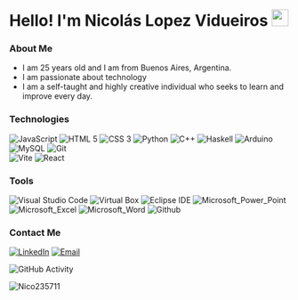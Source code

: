 <h1>Hello! I'm Nicolás Lopez Vidueiros <img src="https://raw.githubusercontent.com/iampavangandhi/iampavangandhi/master/gifs/Hi.gif" width="30px"> </h1>

### About Me
- I am 25 years old and I am from Buenos Aires, Argentina.
- I am passionate about technology
- I am a self-taught and highly creative individual who seeks to learn and improve every day.

### Technologies
  
![JavaScript](https://img.shields.io/badge/JavaScript-333?style=flat-square&logo=javascript)
![HTML 5](https://img.shields.io/badge/HTML_5-333?style=flat-square&logo=html5)
![CSS 3](https://img.shields.io/badge/CSS_3-333?style=flat-square&logo=css3&logoColor=1572B6)
![Python](https://img.shields.io/badge/Ptyhon-333?style=flat-square&logo=python&logoColor=#3776AB)
![C++](https://img.shields.io/badge/C%2B%2B-333?style=flat-square&logo=c%2B%2B&logoColor=00599C)
![Haskell](https://img.shields.io/badge/Haskell-333?style=flat-square&logo=haskell&logoColor=%235D4F85)
![Arduino](https://img.shields.io/badge/Arduino-333?style=flat-square&logo=arduino&logoColor=%2300878F)
![MySQL](https://img.shields.io/badge/MySQL-333?style=flat-square&logo=mysql&logoColor=%234479A1)
![Git](https://img.shields.io/badge/Git-333?style=flat-square&logo=git)
<br>
![Vite](https://img.shields.io/badge/Vite-333?style=flat-square&logo=vite&logoColor=%23646CFF)
![React](https://img.shields.io/badge/React-333?style=flat-square&logo=react&logoColor=%2361DAFB)

### Tools

![Visual Studio Code](https://img.shields.io/badge/Visual_Studio_Code-333?style=flat-square&logo=visualstudiocode&logoColor=%23007ACC)
![Virtual Box](https://img.shields.io/badge/Virtual_Box-333?style=flat-square&logo=virtualbox&logoColor=%2300878F)
![Eclipse IDE](https://img.shields.io/badge/Eclipse_IDE-333?style=flat-square&logo=eclipseide&logoColor=%235D4F85)
![Microsoft_Power_Point](https://img.shields.io/badge/Microsoft_Power_Point-333?style=flat-square&logo=microsoftpowerpoint&logoColor=%23B7472A)
![Microsoft_Excel](https://img.shields.io/badge/Microsoft_Excel-333?style=flat-square&logo=microsoftexcel&logoColor=%23217346)
![Microsoft_Word](https://img.shields.io/badge/Microsoft_Word-333?style=flat-square&logo=microsoftword&logoColor=%232B579A)
![Github](https://img.shields.io/badge/Github-333?style=flat-square&logo=github&logoColor=%23181717)

### Contact Me
<a href="https://www.linkedin.com/in/nicol%C3%A1s-l%C3%B3pez-vidueiros-653437229/"><img alt="LinkedIn" src="https://img.shields.io/badge/LinkedIn-Nicolás Lopez Vidueiros-blue?style=flat-square&logo=linkedin"></a>
<a href="mailto: nicolas.lopez.vidueiros@gmail.com"><img alt="Email" src="https://img.shields.io/badge/Gmail-nicolas.lopez.vidueiros@gmail.com-blue?style=flat-square&logo=gmail"></a> 

![GitHub Activity](https://github-readme-stats.vercel.app/api?username=Nico235711&show_icons=true)

<p align="left"> <img src="https://komarev.com/ghpvc/?username=Nico235711&label=Profile%20views&color=0e75b6&style=flat" alt="Nico235711" /> </p>

<!---
Nico235711/Nico235711 is a ✨ special ✨ repository because its `README.md` (this file) appears on your GitHub profile.
You can click the Preview link to take a look at your changes.
--->
